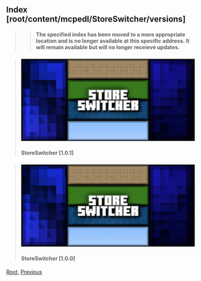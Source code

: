 
## Index [root/content/mcpedl/StoreSwitcher/versions]
> > #### The specified index has been moved to a more appropriate location and is no longer available at this specific address. It will remain available but will no longer receieve updates.

> ### [![StoreSwitcher](././101/upload/store-switcher_1.png)](./101)
> #### StoreSwitcher [1.0.1]

> ### [![StoreSwitcher](././100/upload/store-switcher_1.png)](./100)
> #### StoreSwitcher [1.0.0]

[Root](/), [Previous](./)
